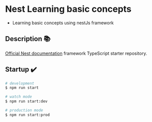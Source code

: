 # Nest Learning basic concepts
- Learning basic concepts using nestJs framework

## Description 📚

[Official Nest documentation](https://github.com/nestjs/nest) framework TypeScript starter repository.


## Startup ✔️

```bash
# development
$ npm run start

# watch mode
$ npm run start:dev

# production mode
$ npm run start:prod
```
